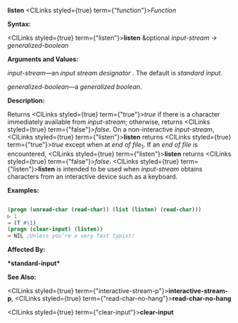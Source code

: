 **listen** <ClLinks styled={true} term={"function"}><i>Function</i></ClLinks> 



**Syntax:** 



<ClLinks styled={true} term={"listen"}><b>listen</b></ClLinks> &amp;optional *input-stream → generalized-boolean* 



**Arguments and Values:** 



*input-stream*—an *input stream designator* . The default is *standard input*. 



*generalized-boolean*—a *generalized boolean*. 



**Description:** 



Returns <ClLinks styled={true} term={"true"}><i>true</i></ClLinks> if there is a character immediately available from *input-stream*; otherwise, returns <ClLinks styled={true} term={"false"}><i>false</i></ClLinks>. On a non-interactive *input-stream*, <ClLinks styled={true} term={"listen"}><b>listen</b></ClLinks> returns <ClLinks styled={true} term={"true"}><i>true</i></ClLinks> except when at *end of file*<sub>1</sub>. If an *end of file* is encountered, <ClLinks styled={true} term={"listen"}><b>listen</b></ClLinks> returns <ClLinks styled={true} term={"false"}><i>false</i></ClLinks>. <ClLinks styled={true} term={"listen"}><b>listen</b></ClLinks> is intended to be used when *input-stream* obtains characters from an interactive device such as a keyboard. 



**Examples:**
```lisp

(progn (unread-char (read-char)) (list (listen) (read-char))) 
▷ 1 
→ (T #\1) 
(progn (clear-input) (listen)) 
→ NIL ;Unless you’re a very fast typist! 

```
**Affected By:** 



**\*standard-input\*** 



**See Also:** 



<ClLinks styled={true} term={"interactive-stream-p"}><b>interactive-stream-p</b></ClLinks>, <ClLinks styled={true} term={"read-char-no-hang"}><b>read-char-no-hang</b></ClLinks> 







 



 



<ClLinks styled={true} term={"clear-input"}><b>clear-input</b></ClLinks> 



